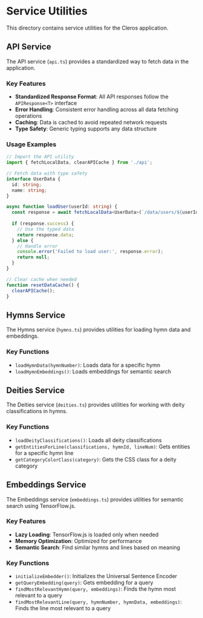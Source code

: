 # Service Utilities

This directory contains service utilities for the Cleros application.

## API Service

The API service (`api.ts`) provides a standardized way to fetch data in the application.

### Key Features

- **Standardized Response Format**: All API responses follow the `APIResponse<T>` interface
- **Error Handling**: Consistent error handling across all data fetching operations
- **Caching**: Data is cached to avoid repeated network requests
- **Type Safety**: Generic typing supports any data structure

### Usage Examples

```typescript
// Import the API utility
import { fetchLocalData, clearAPICache } from './api';

// Fetch data with type safety
interface UserData {
  id: string;
  name: string;
}

async function loadUser(userId: string) {
  const response = await fetchLocalData<UserData>(`/data/users/${userId}.json`);
  
  if (response.success) {
    // Use the typed data
    return response.data;
  } else {
    // Handle error
    console.error('Failed to load user:', response.error);
    return null;
  }
}

// Clear cache when needed
function resetDataCache() {
  clearAPICache();
}
```

## Hymns Service

The Hymns service (`hymns.ts`) provides utilities for loading hymn data and embeddings.

### Key Functions

- `loadHymnData(hymnNumber)`: Loads data for a specific hymn
- `loadHymnEmbeddings()`: Loads embeddings for semantic search

## Deities Service

The Deities service (`deities.ts`) provides utilities for working with deity classifications in hymns.

### Key Functions

- `loadDeityClassifications()`: Loads all deity classifications
- `getEntitiesForLine(classifications, hymnId, lineNum)`: Gets entities for a specific hymn line
- `getCategoryColorClass(category)`: Gets the CSS class for a deity category

## Embeddings Service

The Embeddings service (`embeddings.ts`) provides utilities for semantic search using TensorFlow.js.

### Key Features

- **Lazy Loading**: TensorFlow.js is loaded only when needed
- **Memory Optimization**: Optimized for performance
- **Semantic Search**: Find similar hymns and lines based on meaning

### Key Functions

- `initializeEmbedder()`: Initializes the Universal Sentence Encoder
- `getQueryEmbedding(query)`: Gets embedding for a query
- `findMostRelevantHymn(query, embeddings)`: Finds the hymn most relevant to a query
- `findMostRelevantLine(query, hymnNumber, hymnData, embeddings)`: Finds the line most relevant to a query 